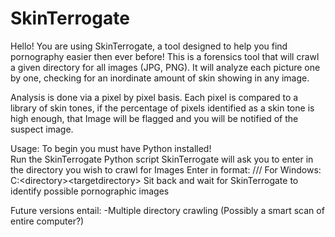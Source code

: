 SkinTerrogate
=============


Hello! You are using SkinTerrogate, a tool designed to help you find pornography easier then ever before!
This is a forensics tool that will crawl a given directory for all images (JPG, PNG).  It will analyze each
picture one by one, checking for an inordinate amount of skin showing in any image.    

Analysis is done via a pixel by pixel basis.  Each pixel is compared to a library of skin tones, if the percentage
of pixels identified as a skin tone is high enough, that Image will be flagged and you will be notified of the suspect
image.  


Usage:
To begin you must have Python installed!  
Run the SkinTerrogate Python script
SkinTerrogate will ask you to enter in the directory you wish to crawl for Images
Enter in format: /<directory>/<directory>/<targetdirectory>
For Windows: C:\<directory>\<targetdirectory>
Sit back and wait for SkinTerrogate to identify possible pornographic images



Future versions entail: 
-Multiple directory crawling (Possibly a smart scan of entire computer?)
